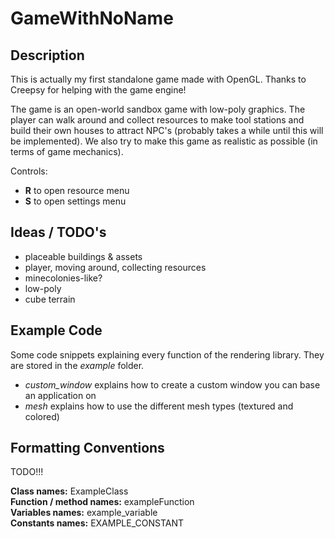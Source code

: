 # GameWithNoName

## Description

This is actually my first standalone game made with OpenGL. Thanks to Creepsy for helping with the game engine!

The game is an open-world sandbox game with low-poly graphics. The player can walk around and collect resources to make tool stations and build their own houses to attract NPC's (probably takes a while until this will be implemented).
We also try to make this game as realistic as possible (in terms of game mechanics).

Controls:
- **R** to open resource menu
- **S** to open settings menu

## Ideas / TODO's

- placeable buildings & assets
- player, moving around, collecting resources
- minecolonies-like?
- low-poly
- cube terrain

## Example Code

Some code snippets explaining every function of the rendering library. They are stored in the *example* folder.  
- *custom_window* explains how to create a custom window you can base an application on
- *mesh* explains how to use the different mesh types (textured and colored)

## Formatting Conventions

TODO!!!

**Class names:** ExampleClass  
**Function / method names:** exampleFunction  
**Variables names:** example_variable  
**Constants names:** EXAMPLE_CONSTANT  